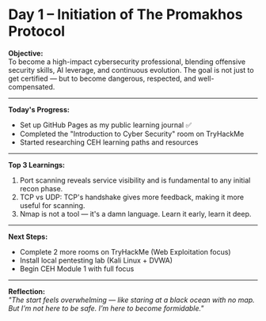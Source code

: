 # Day 1 – Initiation of The Promakhos Protocol

**Objective:**  
To become a high-impact cybersecurity professional, blending offensive security skills, AI leverage, and continuous evolution. The goal is not just to get certified — but to become dangerous, respected, and well-compensated.

---

**Today's Progress:**
- Set up GitHub Pages as my public learning journal ✅
- Completed the "Introduction to Cyber Security" room on TryHackMe
- Started researching CEH learning paths and resources

---

**Top 3 Learnings:**
1. Port scanning reveals service visibility and is fundamental to any initial recon phase.
2. TCP vs UDP: TCP's handshake gives more feedback, making it more useful for scanning.
3. Nmap is not a tool — it's a damn language. Learn it early, learn it deep.

---

**Next Steps:**
- Complete 2 more rooms on TryHackMe (Web Exploitation focus)
- Install local pentesting lab (Kali Linux + DVWA)
- Begin CEH Module 1 with full focus

---

**Reflection:**  
_"The start feels overwhelming — like staring at a black ocean with no map. But I’m not here to be safe. I’m here to become formidable."_  
